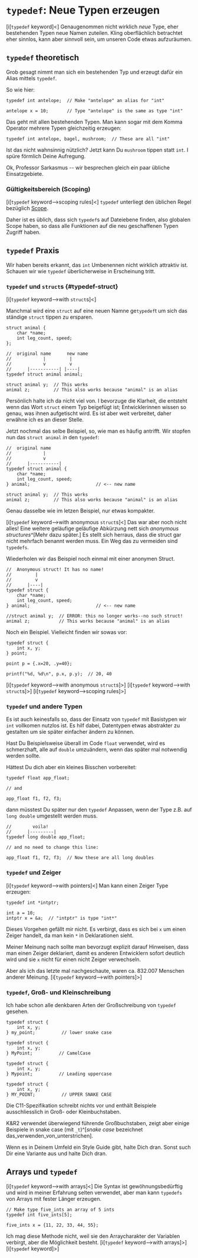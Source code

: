 <!-- Beej's guide to C

# vim: ts=4:sw=4:nosi:et:tw=72
-->

# `typedef`: Neue Typen erzeugen

[i[`typedef` keyword]<]
Genaugenommen nicht wirklich _neue_ Type, eher bestehenden Typen neue
Namen zuteilen. Kling oberflächlich betrachtet eher sinnlos, kann aber
sinnvoll sein, um unseren Code etwas aufzuräumen.

## `typedef` theoretisch

Grob gesagt nimmt man sich ein bestehenden Typ und erzeugt dafür ein
Alias mittels `typedef`.

So wie hier:

``` {.c}
typedef int antelope;  // Make "antelope" an alias for "int"

antelope x = 10;       // Type "antelope" is the same as type "int"
```

Das geht mit allen bestehenden Typen. Man kann sogar mit dem Komma
Operator mehrere Typen gleichzeitig erzeugen: 

``` {.c}
typedef int antelope, bagel, mushroom;  // These are all "int"
```

Ist das nicht wahnsinnig nützlich? Jetzt kann Du `mushroom` tippen statt
`int`. I spüre förmlich Deine Aufregung.

Ok, Professor Sarkasmus -- wir besprechen gleich ein paar übliche
Einsatzgebiete.

### Gültigkeitsbereich (Scoping)

[i[`typedef` keyword-->scoping rules]<]
`typedef` unterliegt den üblichen Regel bezüglich [Scope](#scope).

Daher ist es üblich, dass sich `typedef`s auf Dateiebene finden, also
globalen Scope haben, so dass alle Funktionen auf die neu geschaffenen
Typen Zugriff haben.

## `typedef` Praxis

Wir haben bereits erkannt, das `int` Umbenennen nicht wirklich
attraktiv ist. Schauen wir wie `typedef` überlicherweise in Erscheinung
tritt.

### `typedef` und `struct`s {#typedef-struct}

[i[`typedef` keyword-->with `struct`s]<]

Manchmal wird eine `struct` auf eine neuen Namne ge`typedef`t um sich
das ständige `struct` tippen zu ersparen.

``` {.c}
struct animal {
    char *name;
    int leg_count, speed;
};

//  original name      new name
//            |         |
//            v         v
//      |-----------| |----|
typedef struct animal animal;

struct animal y;  // This works
animal z;         // This also works because "animal" is an alias
```

Persönlich halte ich da nicht viel von. I bevorzuge die Klarheit, die
entsteht wenn das Wort `struct` einem Typ beigefügt ist; Entwicklerinnen
wissen so genau, was ihnen aufgetischt wird. Es ist aber weit
verbreitet, daher erwähne ich es an dieser Stelle.

Jetzt nochmal das selbe Beispiel, so, wie man es häufig antrifft. Wir
stopfen nun das `struct animal` _in_ den `typedef`:

``` {.c}
//  original name
//            |
//            v
//      |-----------|
typedef struct animal {
    char *name;
    int leg_count, speed;
} animal;                         // <-- new name

struct animal y;  // This works
animal z;         // This also works because "animal" is an alias
```

Genau dasselbe wie im letzen Beispiel, nur etwas kompakter.

[i[`typedef` keyword-->with anonymous `struct`s]<]
Das war aber noch nicht alles! Eine weitere geläufige geläufige
Abkürzung nett sich _anonymous structures_^[Mehr dazu später.] Es stellt
sich herraus, dass die struct gar nicht mehrfach benannt werden muss.
Ein Weg das zu vermeiden sind `typedefs`. 

Wiederholen wir das Beispiel noch einmal mit einer anonymen Struct.

``` {.c}
//  Anonymous struct! It has no name!
//         |
//         v
//      |----|
typedef struct {
    char *name;
    int leg_count, speed;
} animal;                         // <-- new name

//struct animal y;  // ERROR: this no longer works--no such struct!
animal z;           // This works because "animal" is an alias
```

Noch ein Beispiel. Vielleicht finden wir sowas vor:

``` {.c}
typedef struct {
    int x, y;
} point;

point p = {.x=20, .y=40};

printf("%d, %d\n", p.x, p.y);  // 20, 40
```
[i[`typedef` keyword-->with anonymous `struct`s]>]
[i[`typedef` keyword-->with `struct`s]>]
[i[`typedef` keyword-->scoping rules]>]

### `typedef` und andere Typen

Es ist auch keinesfalls so, dass der Einsatz von `typedef` mit
Basistypen wir `int` vollkomen nutzlos ist. Es hilf dabei, Datentypen
etwas abstrakter zu gestalten um sie später einfacher ändern zu können.

Hast Du Beispielsweise überall im Code `float` verwendet, wird es
schmerzhaft, alle auf `double` umzuändern, wenn das später mal notwendig
werden sollte. 

Hättest Du dich aber ein kleines Bisschen vorbereitet:

``` {.c}
typedef float app_float;

// and

app_float f1, f2, f3;
```

dann müsstest Du später nur den `typedef` Anpassen, wenn der Type z.B.
auf `long double` umgestellt werden muss.

``` {.c}
//        voila!
//      |---------|
typedef long double app_float;

// and no need to change this line:

app_float f1, f2, f3;  // Now these are all long doubles
```

### `typedef` und Zeiger

[i[`typedef` keyword-->with pointers]<]
Man kann einen Zeiger Type erzeugen:

``` {.c}
typedef int *intptr;

int a = 10;
intptr x = &a;  // "intptr" is type "int*"
```

Dieses Vorgehen gefällt mir nicht. Es verbirgt, dass es sich bei `x` um
einen Zeiger handelt, da man kein `*` in  Deklarationen sieht.

Meiner Meinung nach sollte man bevorzugt explizit darauf Hinweisen, dass
man einen Zeiger deklariert, damit es anderen Entwicklern sofort
deutlich wird und sie `x` nicht für einen nicht Zeiger verwechseln.

Aber als ich das letzte mal nachgeschaute, waren ca. 832.007 Menschen
anderer Meinung.
[i[`typedef` keyword-->with pointers]>]

### `typedef`, Groß- und Kleinschreibung

Ich habe schon alle denkbaren Arten der Großschreibung von `typedef`
gesehen.

``` {.c}
typedef struct {
    int x, y;
} my_point;          // lower snake case

typedef struct {
    int x, y;
} MyPoint;          // CamelCase

typedef struct {
    int x, y;
} Mypoint;          // Leading uppercase

typedef struct {
    int x, y;
} MY_POINT;          // UPPER SNAKE CASE
```

Die C11-Spezifikation schreibt nichts vor und enthält
Beispiele ausschliesslich in Groß- oder Kleinbuchstaben.


K&R2 verwendet überwiegend führende Großbuchstaben, zeigt aber einige Beispiele in
snake case (mit `_t`)^[_snake case_ bezeichnet
das\_verwenden\_von\_unterstrichen].

Wenn es in Deinem Umfeld ein Style Guide gibt, halte Dich dran. Sonst
such Dir eine Variante aus und halte Dich dran.

## Arrays und `typedef`

[i[`typedef` keyword-->with arrays]<]
Die Syntax ist gewöhnungsbedürftig und wird in meiner Erfahrung selten verwendet, aber man kann `typedefs` von Arrays mit fester Länger erzeugen.

``` {.c}
// Make type five_ints an array of 5 ints
typedef int five_ints[5];

five_ints x = {11, 22, 33, 44, 55};
```

Ich mag diese Methode nicht, weil sie den Arraycharakter der Variablen verbirgt, aber
die Möglichkeit besteht.
[i[`typedef` keyword-->with arrays]>]
[i[`typedef` keyword]>]
